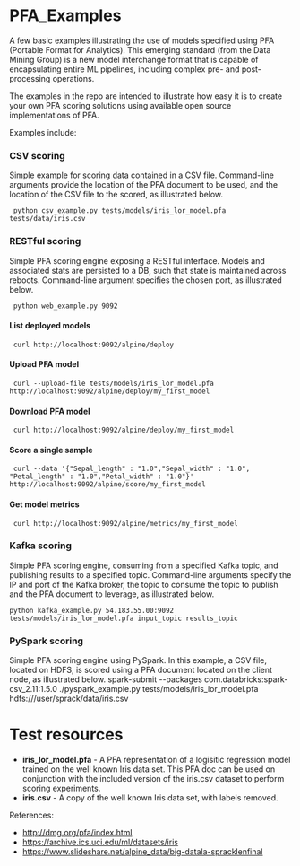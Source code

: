 # PFA_Examples
A few basic examples illustrating the use of models specified using PFA (Portable Format for Analytics). This emerging standard (from the Data Mining Group) is a new model interchange format that is capable of encapsulating entire ML pipelines, including complex pre- and post- processing operations.

The examples in the repo are intended to illustrate how easy it is to create your own PFA scoring solutions using available open source implementations of PFA. 

Examples include:

### CSV scoring
Simple example for scoring data contained in a CSV file. Command-line arguments provide the location of the PFA document to be used, and the location of the CSV file to the scored, as illustrated below.

     python csv_example.py tests/models/iris_lor_model.pfa tests/data/iris.csv
    
### RESTful scoring
Simple PFA scoring engine exposing a RESTful interface. Models and associated stats are persisted to a DB, such that state is maintained across reboots. Command-line argument specifies the chosen port, as illustrated below. 

     python web_example.py 9092
     
#### List deployed models
     curl http://localhost:9092/alpine/deploy
#### Upload PFA model
     curl --upload-file tests/models/iris_lor_model.pfa http://localhost:9092/alpine/deploy/my_first_model
#### Download PFA model
     curl http://localhost:9092/alpine/deploy/my_first_model
#### Score a single sample
     curl --data '{"Sepal_length" : "1.0","Sepal_width" : "1.0", "Petal_length" : "1.0","Petal_width" : "1.0"}' http://localhost:9092/alpine/score/my_first_model
#### Get model metrics
     curl http://localhost:9092/alpine/metrics/my_first_model

### Kafka scoring
Simple PFA scoring engine, consuming from a specified Kafka topic, and publishing results to a specified topic. Command-line arguments specify the IP and port of the Kafka broker, the topic to consume the topic to publish and the PFA document to leverage, as illustrated below.

    python kafka_example.py 54.183.55.00:9092 tests/models/iris_lor_model.pfa input_topic results_topic

### PySpark scoring
Simple PFA scoring engine using PySpark. In this example, a CSV file, located on HDFS, is scored using a PFA document located on the client node, as illustrated below. 
    spark-submit --packages com.databricks:spark-csv_2.11:1.5.0 ./pyspark_example.py tests/models/iris_lor_model.pfa hdfs:///user/sprack/data/iris.csv 

# Test resources
* **iris_lor_model.pfa** - A PFA representation of a logisitic regression model trained on the well known Iris data set. This PFA doc can be used on conjunction with the included version of the iris.csv dataset to perform scoring experiments.
* **iris.csv** - A copy of the well known Iris data set, with labels removed.

References:
* http://dmg.org/pfa/index.html
* https://archive.ics.uci.edu/ml/datasets/iris
* https://www.slideshare.net/alpine_data/big-datala-spracklenfinal
